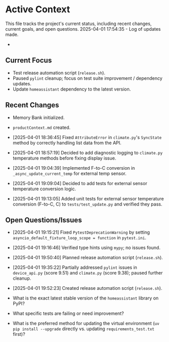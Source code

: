 # Active Context

  This file tracks the project's current status, including recent changes, current goals, and open questions.
  2025-04-01 17:54:35 - Log of updates made.

*

## Current Focus

*   Test release automation script (`release.sh`).
*   Paused `pylint` cleanup; focus on test suite improvement / dependency updates.
*   Update `homeassistant` dependency to the latest version.

## Recent Changes

*   Memory Bank initialized.
*   `productContext.md` created.
*   [2025-04-01 18:36:45] Fixed `AttributeError` in `climate.py`'s `SyncState` method by correctly handling list data from the API.
*   [2025-04-01 18:57:19] Decided to add diagnostic logging to `climate.py` temperature methods before fixing display issue.

*   [2025-04-01 19:04:39] Implemented F-to-C conversion in `_async_update_current_temp` for external temp sensor.
*   [2025-04-01 19:09:04] Decided to add tests for external sensor temperature conversion logic.
*   [2025-04-01 19:13:05] Added unit tests for external sensor temperature conversion (F-to-C, C) to `tests/test_update.py` and verified they pass.
## Open Questions/Issues
*   [2025-04-01 19:15:21] Fixed `PytestDeprecationWarning` by setting `asyncio_default_fixture_loop_scope = function` in `pytest.ini`.
*   [2025-04-01 19:16:46] Verified type hints using `mypy`; no issues found.
*   [2025-04-01 19:50:40] Planned release automation script (`release.sh`).
*   [2025-04-01 19:35:22] Partially addressed `pylint` issues in `device_api.py` (score 9.51) and `climate.py` (score 9.38); paused further cleanup.
*   [2025-04-01 19:52:23] Created release automation script (`release.sh`).

*   What is the exact latest stable version of the `homeassistant` library on PyPI?
*   What specific tests are failing or need improvement?
*   What is the preferred method for updating the virtual environment (`uv pip install --upgrade` directly vs. updating `requirements_test.txt` first)?